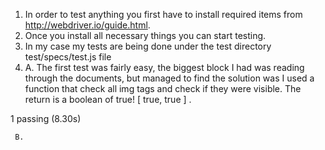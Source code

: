 1. In order to test anything you first have to install required items from http://webdriver.io/guide.html.
2. Once you install all necessary things you can start testing.
3. In my case my tests are being done under the test directory test/specs/test.js file
4.   A.
     The first test was fairly easy, the biggest block I had was reading through the documents, but managed to find the solution was I used a function that check all img tags and check if they were visible. The return is a boolean of true!
     [ true, true ]
․

1 passing (8.30s)


     B.

